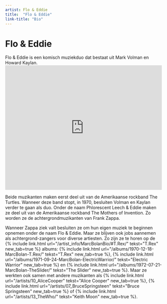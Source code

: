 ```yaml
---
artist: Flo & Eddie
title:  "Flo & Eddie"
link-title: "Bio"
---
```


# Flo & Eddie

<div class="lead">Flo & Eddie is een komisch muziekduo dat bestaat uit Mark Volman en Howard Kaylan.</div>
<div class="witregel"> </div>
<iframe width="100%" height="400" src="https://www.youtube.com/embed/0sHsPSEDmYQ" frameborder="0" allowfullscreen></iframe>Beide muzikanten maken eerst deel uit van de Amerikaanse rockband <span class="engels">The Turtles</span>. Wanneer deze band stopt, in 1970, besluiten Volman en Kaylan verder te gaan als duo. Onder de naam Phlorescent Leech & Eddie maken ze deel uit van de Amerikaanse rockband <span class="engels">The Mothers of Invention</span>. Zo worden ze de achtergrondmuzikanten van <span tooltip="Frank Zappa was een Amerikaans componist en rockmuzikant. Hij is geboren op 21 december 1940 in Baltimore, Maryland, en stierf op 4 december 1993 in Californië.">Frank Zappa</span>.Wanneer Zappa ziek valt besluiten ze om hun eigen muziek te beginnen opnemen onder de naam Flo & Eddie. Maar ze blijven ook jobs aannemen als achtergrond-zangers voor diverse artiesten. Zo zijn ze te horen op de {% include link.html url="/artist_info/MarcBolanBio/#T.Rex/" tekst="T.Rex" new_tab=true %} albums: {% include link.html url="/albums/1970-12-18-MarcBolan-T.Rex/" tekst="T.Rex" new_tab=true %}, {% include link.html url="/albums/1971-09-24-MarcBolan-ElectricWarrior/" tekst="Electric Warrior" new_tab=true %} en {% include link.html url="/albums/1972-07-21-MarcBolan-TheSlider/" tekst="The Slider" new_tab=true %}. Maar ze werkten ook samen met andere muzikanten als {% include link.html url="/artists/10_AliceCooper" tekst="Alice Cooper" new_tab=true %}, {% include link.html url="/artists/07_BruceSpringsteen" tekst="Bruce Springsteen" new_tab=true %} of {% include link.html url="/artists/13_TheWho/" tekst="Keith Moon" new_tab=true %}.
